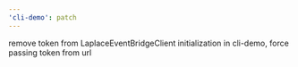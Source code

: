 ```yaml
---
'cli-demo': patch
---
```


remove token from LaplaceEventBridgeClient initialization in cli-demo, force passing token from url
